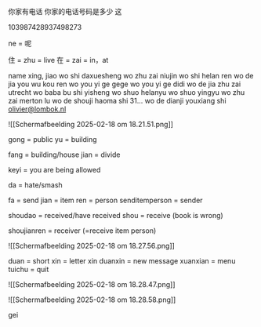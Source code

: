 你家有电话
你家的电话号码是多少
这

103987428937498273

ne = 呢


住 = zhu = live
在 = zai = in，at


name xing, jiao
wo shi daxuesheng
wo zhu zai niujin
wo shi helan ren
wo de jia you wu kou ren
wo you yi ge gege
wo you yi ge didi
wo de jia zhu zai utrecht
wo baba bu shi yisheng
wo shuo helanyu
wo shuo yingyu
wo zhu zai merton lu
wo de shouji haoma shi 31...
wo de dianji youxiang shi olivier@lombok.nl

![[Scherm­afbeelding 2025-02-18 om 18.21.51.png]]

gong = public
yu = building

fang = building/house
jian = divide

keyi = you are being allowed

da = hate/smash

fa = send
jian = item
ren = person
senditemperson = sender

shoudao = received/have received
shou = receive (book is wrong)

shoujianren = receiver (=receive item person)

![[Scherm­afbeelding 2025-02-18 om 18.27.56.png]]

duan = short
xin = letter
xin duanxin = new message
xuanxian = menu
tuichu = quit

![[Scherm­afbeelding 2025-02-18 om 18.28.47.png]]


![[Scherm­afbeelding 2025-02-18 om 18.28.58.png]]


gei 